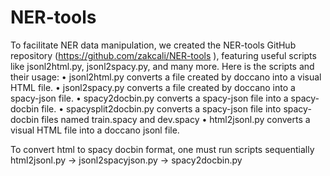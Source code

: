 # NER-tools

To facilitate NER data manipulation, we created the NER-tools GitHub repository (https://github.com/zakcali/NER-tools ), featuring useful scripts like jsonl2html.py, jsonl2spacy.py, and many more. Here is the scripts and their usage:
•	jsonl2html.py converts a file created by doccano into a visual HTML file.
•	jsonl2spacy.py converts a file created by doccano into a spacy-json file.
•	spacy2docbin.py converts a spacy-json file into a spacy-docbin file.
•	spacysplit2docbin.py converts a spacy-json file into spacy-docbin files named train.spacy and dev.spacy 
•	html2jsonl.py converts a visual HTML file into a doccano jsonl file.

To convert html to spacy docbin format, one must run scripts sequentially html2jsonl.py -> jsonl2spacyjson.py -> spacy2docbin.py

